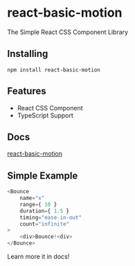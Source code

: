 # react-basic-motion

The Simple React CSS Component Library

## Installing

    npm install react-basic-motion

## Features

- React CSS Component
- TypeScript Support

## Docs

[react-basic-motion](https://react-basic-motion-docs.vercel.app/)

## Simple Example

```typescript
<Bounce
    name="x"
    range={ 10 }
    duration={ 1.5 }
    timing="ease-in-out"
    count="infinite"
>
    <div>Bounce!<div>
</Bounce>
```

Learn more it in docs!
